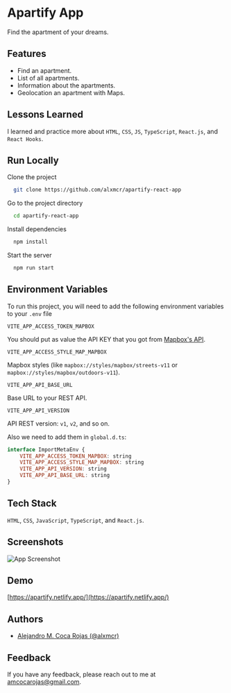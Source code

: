 
# Apartify App

Find the apartment of your dreams.


## Features

- Find an apartment.
- List of all apartments.
- Information about the apartments.
- Geolocation an apartment with Maps.

  
## Lessons Learned

I learned and practice more about `HTML`, `CSS`, `JS`, `TypeScript`, `React.js`, and `React Hooks`.

  
## Run Locally

Clone the project

```bash
  git clone https://github.com/alxmcr/apartify-react-app
```

Go to the project directory

```bash
  cd apartify-react-app
```

Install dependencies

```bash
  npm install
```

Start the server

```bash
  npm run start
```

  
## Environment Variables

To run this project, you will need to add the following environment variables to your `.env` file

`VITE_APP_ACCESS_TOKEN_MAPBOX`

You should put as value the API KEY that you got from [Mapbox's API](https://www.mapbox.com/).

`VITE_APP_ACCESS_STYLE_MAP_MAPBOX`

Mapbox styles (like `mapbox://styles/mapbox/streets-v11` or `mapbox://styles/mapbox/outdoors-v11`).

`VITE_APP_API_BASE_URL`

Base URL to your REST API.

`VITE_APP_API_VERSION`

API REST version: `v1`, `v2`, and so on.

Also we need to add them in `global.d.ts`:

```javascript
interface ImportMetaEnv {
    VITE_APP_ACCESS_TOKEN_MAPBOX: string
    VITE_APP_ACCESS_STYLE_MAP_MAPBOX: string
    VITE_APP_API_VERSION: string
    VITE_APP_API_BASE_URL: string
}
```
  
## Tech Stack

`HTML`, `CSS`, `JavaScript`, `TypeScript`, and `React.js`.

  
## Screenshots

![App Screenshot](https://res.cloudinary.com/images-alex-projects/image/upload/v1628141624/Portfolio/appartify-assets/images/apartify-home-page_za33wp.png)

  
## Demo

[https://apartify.netlify.app/](https://apartify.netlify.app/)

  
## Authors

- [Alejandro M. Coca Rojas (@alxmcr)](https://www.github.com/alxmcr)

  
## Feedback

If you have any feedback, please reach out to me at amcocarojas@gmail.com.

  